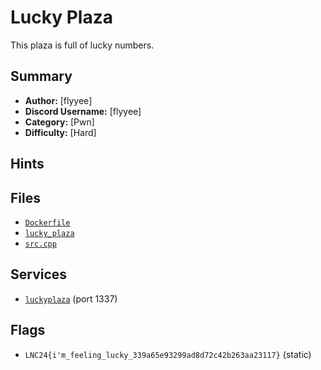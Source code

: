 # Lucky Plaza
This plaza is full of lucky numbers.

## Summary
- **Author:** [flyyee]
- **Discord Username:** [flyyee]
- **Category:** [Pwn]
- **Difficulty:** [Hard]

## Hints

## Files
- [`Dockerfile`](./dist/Dockerfile)
- [`lucky_plaza`](./dist/lucky_plaza)
- [`src.cpp`](./dist/src.cpp)


## Services
- [`luckyplaza`](./service/luckyplaza) (port 1337)


## Flags
- `LNC24{i'm_feeling_lucky_339a65e93299ad8d72c42b263aa23117}` (static)